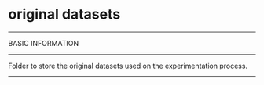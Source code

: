 # original datasets

*************************************************************
BASIC INFORMATION
*************************************************************
Folder to store the original datasets used on the experimentation process.

*************************************************************